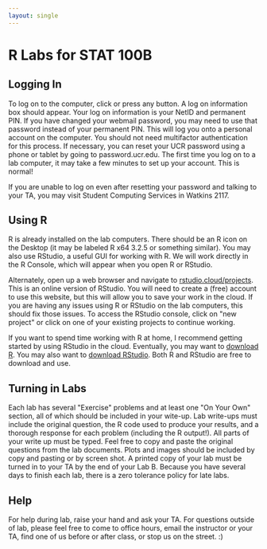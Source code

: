 ```yaml
---
layout: single
---
```


# R Labs for STAT 100B

## Logging In

To log on to the computer, click or press any button. A log on information box should appear. Your log on information is your NetID and permanent PIN. If you have changed your webmail password, you may need to use that password instead of your permanent PIN. This will log you onto a personal account on the computer. You should not need multifactor authentication for this process. If necessary, you can reset your UCR password using a phone or tablet by going to password.ucr.edu. The first time you log on to a lab computer, it may take a few minutes to set up your account. This is normal!

If you are unable to log on even after resetting your password and talking to your TA, you may visit Student Computing Services in Watkins 2117.  

## Using R

R is already installed on the lab computers. There should be an R icon on the Desktop (it may be labeled R x64 3.2.5 or something similar). You may also use RStudio, a useful GUI for working with R. We will work directly in the R Console, which will appear when you open R or RStudio. 

Alternately, open up a web browser and navigate to <a href="https://rstudio.cloud/projects" target="blank">rstudio.cloud/projects</a>. This is an online version of RStudio. You will need to create a (free) account to use this website, but this will allow you to save your work in the cloud. If you are having any issues using R or RStudio on the lab computers, this should fix those issues. To access the RStudio console, click on "new project" or click on one of your existing projects to continue working.

If you want to spend time working with R at home, I recommend getting started by using RStudio in the cloud. Eventually, you may want to <a href="https://www.r-project.org/" target="blank">download R</a>. You may also want to <a href="https://www.rstudio.com/" target="blank">download RStudio</a>. Both R and RStudio are free to download and use.

## Turning in Labs

Each lab has several "Exercise" problems and at least one "On Your Own" section, all of which should be included in your wite-up. Lab write-ups must include the original question, the R code used to produce your results, and a thorough response for each problem (including the R output!). All parts of your write up must be typed. Feel free to copy and paste the original questions from the lab documents. Plots and images should be included by copy and pasting or by screen shot. A printed copy of your lab must be turned in to your TA by the end of your Lab B. Because you have several days to finish each lab, there is a zero tolerance policy for late labs.  

## Help

For help during lab, raise your hand and ask your TA. For questions outside of lab, please feel free to come to office hours, email the instructor or your TA, find one of us before or after class, or stop us on the street. :)
